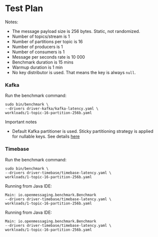 # Test Plan

Notes:

- The message payload size is 256 bytes. Static, not randomized.
- Number of topics/stream is 1
- Number of partitions per topic is 16
- Number of producers is 1
- Number of consumers is 1
- Message per seconds rate is 10 000
- Benchmark duration is 15 mins
- Warmup duration is 1 min
- No key distributor is used. That means the key is always `null`.

### Kafka

Run the benchmark command:

```
sudo bin/benchmark \
--drivers driver-kafka/kafka-latency.yaml \
workloads/1-topic-16-partition-256b.yaml
```

Important notes

- Default Kafka partitioner is used. Sticky partitioning strategy is applied for nullable keys. See details [here](https://www.confluent.io/blog/apache-kafka-producer-improvements-sticky-partitioner/)

### Timebase

Run the benchmark command:

```
sudo bin/benchmark \
--drivers driver-timebase/timebase-latency.yaml \
workloads/1-topic-16-partition-256b.yaml
```

Running from Java IDE:

```
Main: io.openmessaging.benchmark.Benchmark
--drivers driver-timebase/timebase-latency.yaml \
workloads/1-topic-16-partition-256b.yaml
```

Running from Java IDE:

```
Main: io.openmessaging.benchmark.Benchmark
--drivers driver-timebase/timebase-latency.yaml \
workloads/1-topic-16-partition-256b.yaml
```

